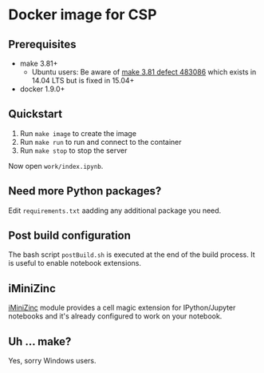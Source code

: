 # Docker image for CSP 

## Prerequisites

- make 3.81+
    - Ubuntu users: Be aware of [make 3.81 defect 483086](https://bugs.launchpad.net/ubuntu/+source/make-dfsg/+bug/483086) which exists in 14.04 LTS but is fixed in 15.04+
- docker 1.9.0+

## Quickstart

1. Run `make image` to create the image
2. Run `make run` to run and connect to the container
3. Run `make stop` to stop the server

Now open `work/index.ipynb`.

## Need more Python packages?

Edit `requirements.txt` aadding any additional package you need.

## Post build configuration

The bash script `postBuild.sh` is executed at the end of the build process. It is useful to enable notebook extensions.

## iMiniZinc

[iMiniZinc](https://github.com/MiniZinc/iminizinc) module provides a cell magic extension for IPython/Jupyter notebooks and it's already configured to work on your notebook.

## Uh ... make?

Yes, sorry Windows users.
